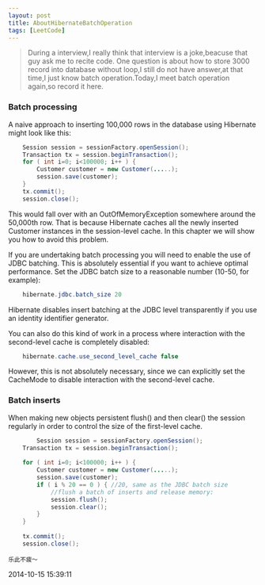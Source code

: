 ```yaml
---
layout: post
title: AboutHibernateBatchOperation
tags: [LeetCode]
---
```


>	During a interview,I really think that interview is a joke,beacuse that guy ask me to recite code.
>One question is about how to store 3000 record into database without loop,I still do not have answer,at that
>time,I just know batch operation.Today,I meet batch operation again,so record it here.


<h3>Batch processing</h3>

A naive approach to inserting 100,000 rows in the database using Hibernate might look like this:


```java
	Session session = sessionFactory.openSession();
	Transaction tx = session.beginTransaction();
	for ( int i=0; i<100000; i++ ) {
		Customer customer = new Customer(.....);
		session.save(customer);
	}
	tx.commit();
	session.close();  
```

This would fall over with an OutOfMemoryException somewhere around the 50,000th row. That is because Hibernate caches all the newly inserted Customer instances in the session-level cache. In this chapter we will show you how to avoid this problem.

If you are undertaking batch processing you will need to enable the use of JDBC batching. This is absolutely essential if you want to achieve optimal performance. Set the JDBC batch size to a reasonable number (10-50, for example):


```java
	hibernate.jdbc.batch_size 20
```

Hibernate disables insert batching at the JDBC level transparently if you use an identity identifier generator.

You can also do this kind of work in a process where interaction with the second-level cache is completely disabled:

```java
	hibernate.cache.use_second_level_cache false
```

However, this is not absolutely necessary, since we can explicitly set the CacheMode to disable interaction with the second-level cache.


<h3>Batch inserts</h3>

When making new objects persistent flush() and then clear() the session regularly in order to control the size of the first-level cache.

```java
		Session session = sessionFactory.openSession();
	Transaction tx = session.beginTransaction();
	   
	for ( int i=0; i<100000; i++ ) {
		Customer customer = new Customer(.....);
		session.save(customer);
		if ( i % 20 == 0 ) { //20, same as the JDBC batch size
			//flush a batch of inserts and release memory:
			session.flush();
			session.clear();
		}
	}
	   
	tx.commit();
	session.close();
```
	
	乐此不疲～

2014-10-15 15:39:11









